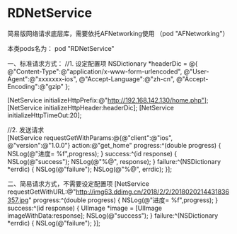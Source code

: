 # RDNetService
简易版网络请求底层库，需要依托AFNetworking使用 （pod "AFNetworking"）


本类pods名为：
pod "RDNetService"



一、标准请求方式：
//1. 设定配置项
NSDictionary *headerDic = @{
                                @"Content-Type":@"application/x-www-form-urlencoded",
                                @"User-Agent":@"xxxxxxx-ios",
                                @"Accept-Language":@"zh-cn",
                                @"Accept-Encoding":@"gzip"
};

[NetService initializeHttpPrefix:@"http://192.168.142.130/home.php"];
[NetService initializeHttpHeader:headerDic];
[NetService initializeHttpTimeOut:20];

//2. 发送请求    
[NetService requestGetWithParams:@{@"client":@"ios", @"version":@"1.0.0"} action:@"get_home" progress:^(double progress) {
        NSLog(@"进度= %f",progress);
} success:^(id response) {
        NSLog(@"success");
        NSLog(@"%@", response);
} failure:^(NSDictionary *errdic) {
        NSLog(@"failure");
        NSLog(@"%@", errdic);
}];


二、简易请求方式，不需要设定配置项
[NetService requestGetWithURL:@"http://img63.ddimg.cn/2018/2/2/2018020214431836357.jpg" progress:^(double progress) {
        NSLog(@"进度= %f",progress);
} success:^(id response) {
        UIImage *image = [UIImage imageWithData:response];
        NSLog(@"success");
} failure:^(NSDictionary *errdic) {
        NSLog(@"failure");
}];


